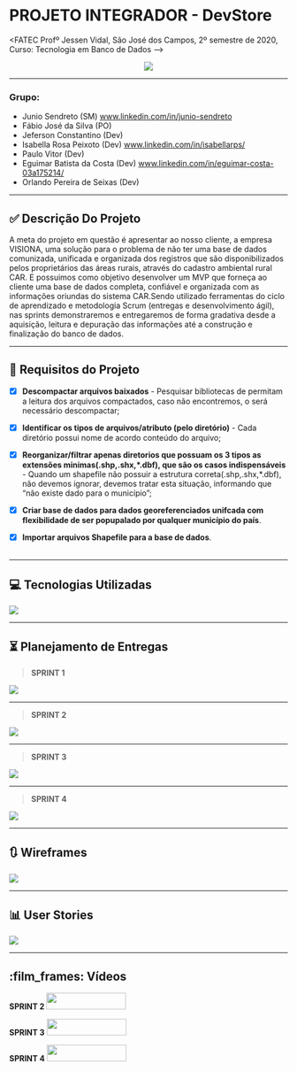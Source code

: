 # PROJETO INTEGRADOR - DevStore
<FATEC Profº Jessen Vidal, São José dos Campos, 2º semestre de 2020, Curso: Tecnologia em Banco de Dados -->
<!--img src="Imagens PI/Logo_Fatec.png"-->
<p align="center">
<img src="/Imagens PI/logo.jpg">


_________________________________________________________________________________________________
### **Grupo:**
- Junio Sendreto  (SM) www.linkedin.com/in/junio-sendreto
- Fábio José da Silva  (PO)
- Jeferson Constantino (Dev)
- Isabella Rosa Peixoto (Dev) www.linkedin.com/in/isabellarps/
- Paulo Vitor (Dev)
- Eguimar Batista da Costa (Dev) www.linkedin.com/in/eguimar-costa-03a175214/
- Orlando Pereira de Seixas (Dev)
_________________________________________________________________________________________________

## :white_check_mark: Descrição Do Projeto
A meta do projeto em questão é apresentar ao nosso cliente, a empresa VISIONA, uma solução para o problema de não ter uma base de dados comunizada, unificada e organizada dos registros que são disponibilizados pelos proprietários das áreas rurais, através do cadastro ambiental rural CAR.   E possuimos como objetivo desenvolver um MVP que forneça ao cliente uma base de dados completa, confiável e organizada com as informações oriundas do sistema CAR.Sendo utilizado  ferramentas do ciclo de aprendizado e metodologia Scrum (entregas e desenvolvimento ágil), nas sprints demonstraremos e entregaremos de forma gradativa desde a aquisição, leitura e depuração das informações até a construção e finalização do banco de dados.
________________________________________________________________________________________________

## :green_book: Requisitos do Projeto

 - [x]  **Descompactar arquivos baixados** - Pesquisar bibliotecas de permitam a leitura dos arquivos compactados, caso não encontremos, o será necessário descompactar;

 - [x]  **Identificar os tipos de arquivos/atributo (pelo diretório)** - Cada diretório possui nome de acordo conteúdo do arquivo;

 - [x]  **Reorganizar/filtrar apenas diretorios que possuam os 3 tipos as extensões minimas(.shp,.shx,*.dbf), que são os casos indispensáveis** - Quando um shapefile não possuir a estrutura correta(.shp,.shx,*.dbf),  não devemos ignorar, devemos tratar esta situação, informando que “não existe dado para o município”;

 - [x]  **Criar base de dados para dados georeferenciados unifcada com flexibilidade de ser popupalado por qualquer município do país**. 

 - [x]  **Importar arquivos Shapefile para a base de dados**.<br><br>
________________________________________________________________________________________________
## :computer: Tecnologias Utilizadas

 <img src="/Imagens PI/Imagem_Tecnologias.jpeg">

______________________________________________________________________________________________________
## :hourglass_flowing_sand: Planejamento de Entregas
>  **SPRINT 1**

<img src="/Imagens PI/Imagem_Card1.jpeg">

________________________________________________________________________________________________
>  **SPRINT 2**

<img src="/Imagens PI/Imagem_Card2.jpeg">

________________________________________________________________________________________________
>  **SPRINT 3**

<img src="/Imagens PI/Imagem_Card3.jpeg">

________________________________________________________________________________________________
> **SPRINT 4**

<img src="/Imagens PI/Imagem_Card4.jpeg">

_____________________________________________________________________________________________


## :arrows_clockwise: Wireframes
<img src="/Imagens PI/Imagem_Wireframe.jpeg">

_____________________________________________________________________________________________


## :bar_chart: User Stories
<img src="/Imagens PI/USER_STORIES_PI.jpeg">

_____________________________________________________________________________________________

## :film_frames: Vídeos

**SPRINT 2**
<img src="/Imagens PI/Video_Sprint_2.mp4" autostart="false" height="30" width="144" />

**SPRINT 3**
<img src="/Imagens PI/Video_Sprint_3.mp4" autostart="false" height="30" width="144" />

**SPRINT 4**
<img src="/Imagens PI/Video_Sprint_4.mp4" autostart="false" height="30" width="144" />

